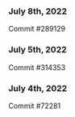 ### July 8th, 2022

Commit #289129

### July 5th, 2022

Commit #314353


### July 4th, 2022

Commit #72281
